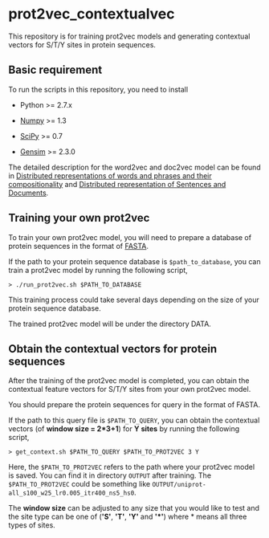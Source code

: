 # prot2vec_contextualvec

This repository is for training prot2vec models and generating contextual vectors for S/T/Y sites in protein sequences. 

## Basic requirement

To run the scripts in this repository, you need to install 

* Python >= 2.7.x

* [Numpy](http://www.numpy.org) >= 1.3

* [SciPy](https://www.scipy.org) >= 0.7 

* [Gensim](https://radimrehurek.com/gensim/) >= 2.3.0

The detailed description for the word2vec and doc2vec model can be found in [Distributed representations of words and phrases and their compositionality](https://arxiv.org/pdf/1310.4546.pdf) and [Distributed representation of Sentences and Documents](https://cs.stanford.edu/~quocle/paragraph_vector.pdf). 

## Training your own prot2vec

To train your own prot2vec model, you will need to prepare a database of protein sequences in the format of [FASTA](https://blast.ncbi.nlm.nih.gov/Blast.cgi?CMD=Web&PAGE_TYPE=BlastDocs&DOC_TYPE=BlastHelp). 

If the path to your protein sequence database is ```$path_to_database```, you can train a prot2vec model by running the following script, 

```
> ./run_prot2vec.sh $PATH_TO_DATABASE 
```

This training process could take several days depending on the size of your protein sequence database. 

The trained prot2vec model will be under the directory DATA.  

## Obtain the contextual vectors for protein sequences

After the training of the prot2vec model is completed, you can obtain the contextual feature vectors for S/T/Y sites from your own prot2vec model. 

You should prepare the protein sequences for query in the format of FASTA. 

If the path to this query file is ```$PATH_TO_QUERY```, you can obtain the contextual vectors (of __window size = 2*3+1__) for __Y sites__ by running the following script, 

```
> get_context.sh $PATH_TO_QUERY $PATH_TO_PROT2VEC 3 Y
```

Here, the ```$PATH_TO_PROT2VEC``` refers to the path where your prot2vec model is saved. You can find it in directory ```OUTPUT``` after training. The ```$PATH_TO_PROT2VEC``` could be something like ```OUTPUT/uniprot-all_s100_w25_lr0.005_itr400_ns5_hs0```. 

The __window size__ can be adjusted to any size that you would like to test and the site type can be one of (__'S'__, __'T'__, __'Y'__ and __'*'__) where * means all three types of sites. 



